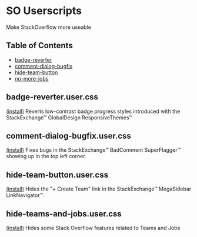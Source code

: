 SO Userscripts
============
Make StackOverflow more useable

Table of Contents
------------
* [badge-reverter](#badge-reverterusercss)
* [comment-dialog-bugfix](#comment-dialog-bugfixusercss)
* [hide-team-button](#hide-team-buttonusercss)
* [no-more-jobs](#hide-teams-and-jobsusercss)

badge-reverter.user.css
------------
[(install)](https://raw.githubusercontent.com/a-stone-arachnid/SO-Userscripts/master/badge-reverter.user.css)
Reverts low-contrast badge progress styles introduced with the StackExchange™ GlobalDesign ResponsiveThemes™

comment-dialog-bugfix.user.css
------------
[(install)](https://raw.githubusercontent.com/a-stone-arachnid/SO-Userscripts/master/comment-dialog-bugfix.user.css)
Fixes bugs in the StackExchange™ BadComment SuperFlagger™ showing up in the top left corner.

hide-team-button.user.css 
------------
[(install)](https://raw.githubusercontent.com/a-stone-arachnid/SO-Userscripts/master/hide-team-button.user.css)
Hides the "+ Create Team" link in the StackExchange™ MegaSidebar LinkNavigator™.

hide-teams-and-jobs.user.css
------------
[(install)](https://raw.githubusercontent.com/a-stone-arachnid/SO-Userscripts/master/hide-teams-and-jobs.user.css)
Hides some Stack Overflow features related to Teams and Jobs
